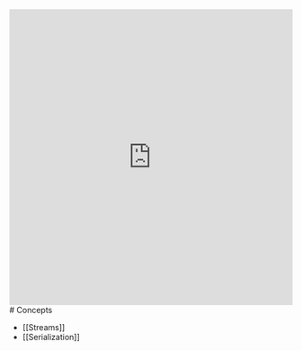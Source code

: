 <div style="left: 0; width: 100%; height: 0; position: relative; padding-bottom: 104.3454%;"><iframe src="https://link.excalidraw.com/readonly/MgMytE0Wdt9ratlgSPUS" style="top: 0; left: 0; width: 100%; height: 100%; position: absolute; border: 0;" allowfullscreen></iframe></div>
# Concepts

- [[Streams]]
- [[Serialization]]
